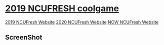# [2019 NCUFRESH coolgame](https://coolshanlan.github.io/)
[2019 NCUFresh Website](https://ncufresh19.ncu.edu.tw/)
[2020 NCUFresh Website](https://ncufresh20.ncu.edu.tw/)
[NOW NCUFresh Website](https://ncufresh.ncu.edu.tw/)
## ScreenShot
<img scr="https://github.com/Coolshanlan/coolshanlan.github.io/blob/master/demo_image/Labby.png?raw=true" width=33%><img scr="https://github.com/Coolshanlan/coolshanlan.github.io/blob/master/demo_image/Game.png?raw=true" width=33%><img scr="https://github.com/Coolshanlan/coolshanlan.github.io/blob/master/demo_image/End.png?raw=true" width=33%>